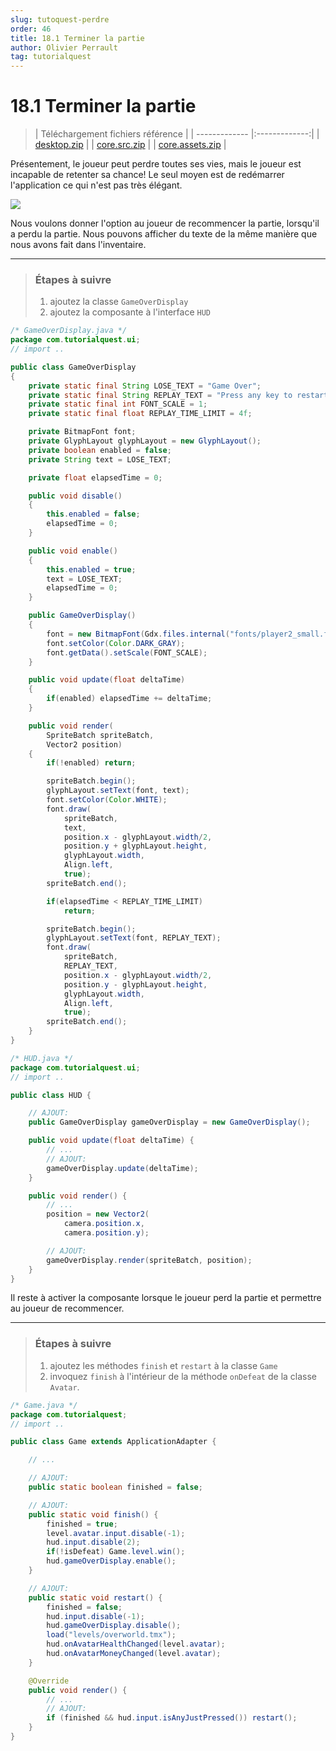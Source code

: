 ```yaml
---
slug: tutoquest-perdre
order: 46
title: 18.1 Terminer la partie
author: Olivier Perrault
tag: tutorialquest
---
```


# 18.1 Terminer la partie
> | Téléchargement fichiers référence |
> | ------------- |:-------------:|
> | <a href="" download>desktop.zip</a> |
> | <a href="" download>core.src.zip</a> |
> | <a href="" download>core.assets.zip</a> |

Présentement, le joueur peut perdre toutes ses vies, mais le joueur est incapable de retenter sa chance! Le seul moyen est de redémarrer l'application ce qui n'est pas très élégant.

<img class="w-50 center" src="../../assets/tutorialquest/gif/boss-game-over.gif">

Nous voulons donner l'option au joueur de recommencer la partie, lorsqu'il a perdu la partie. Nous pouvons afficher du texte de la même manière que nous avons fait dans l'inventaire.

---
> ### Étapes à suivre
> 1. ajoutez la classe `GameOverDisplay`
> 2. ajoutez la composante à l'interface `HUD`

```java
/* GameOverDisplay.java */
package com.tutorialquest.ui;
// import ..

public class GameOverDisplay 
{    
    private static final String LOSE_TEXT = "Game Over";
    private static final String REPLAY_TEXT = "Press any key to restart.";
    private static final int FONT_SCALE = 1;
    private static final float REPLAY_TIME_LIMIT = 4f;

    private BitmapFont font;
    private GlyphLayout glyphLayout = new GlyphLayout();
    private boolean enabled = false;
    private String text = LOSE_TEXT;

    private float elapsedTime = 0;

    public void disable()
    {
        this.enabled = false;
        elapsedTime = 0;
    }

    public void enable()
    {
        this.enabled = true;
        text = LOSE_TEXT;
        elapsedTime = 0;
    }

    public GameOverDisplay()
    {
        font = new BitmapFont(Gdx.files.internal("fonts/player2_small.fnt"));
        font.setColor(Color.DARK_GRAY);
        font.getData().setScale(FONT_SCALE);
    }

    public void update(float deltaTime)
    {
        if(enabled) elapsedTime += deltaTime;
    }

    public void render(
        SpriteBatch spriteBatch, 
        Vector2 position) 
    {
        if(!enabled) return;

        spriteBatch.begin();
        glyphLayout.setText(font, text);
        font.setColor(Color.WHITE);
        font.draw(
            spriteBatch,
            text,
            position.x - glyphLayout.width/2,
            position.y + glyphLayout.height,
            glyphLayout.width,
            Align.left,
            true);
        spriteBatch.end();

        if(elapsedTime < REPLAY_TIME_LIMIT)
            return;

        spriteBatch.begin();
        glyphLayout.setText(font, REPLAY_TEXT);
        font.draw(
            spriteBatch,
            REPLAY_TEXT,
            position.x - glyphLayout.width/2,
            position.y - glyphLayout.height,
            glyphLayout.width,
            Align.left,
            true);
        spriteBatch.end();
    }
}
```

```java
/* HUD.java */
package com.tutorialquest.ui;
// import ..

public class HUD {

    // AJOUT:
    public GameOverDisplay gameOverDisplay = new GameOverDisplay();    

    public void update(float deltaTime) {                        
        // ...
        // AJOUT:
        gameOverDisplay.update(deltaTime);
    }

    public void render() {
        // ...    
        position = new Vector2(
            camera.position.x,
            camera.position.y);

        // AJOUT:
        gameOverDisplay.render(spriteBatch, position);
    }
}
```
Il reste à activer la composante lorsque le joueur perd la partie et permettre au joueur de recommencer.

---
> ### Étapes à suivre
> 1. ajoutez les méthodes `finish` et `restart` à la classe `Game`
> 2. invoquez `finish` à l'intérieur de la méthode `onDefeat` de la classe `Avatar`.

```java
/* Game.java */
package com.tutorialquest;
// import ..

public class Game extends ApplicationAdapter {

    // ...

    // AJOUT:
    public static boolean finished = false;

    // AJOUT:
    public static void finish() {
        finished = true;
        level.avatar.input.disable(-1);
        hud.input.disable(2);
        if(!isDefeat) Game.level.win();
        hud.gameOverDisplay.enable();
    }

    // AJOUT:
    public static void restart() {
        finished = false;
        hud.input.disable(-1);
        hud.gameOverDisplay.disable();
        load("levels/overworld.tmx");
        hud.onAvatarHealthChanged(level.avatar);
        hud.onAvatarMoneyChanged(level.avatar);
    }

    @Override
    public void render() {
        // ...
        // AJOUT:
        if (finished && hud.input.isAnyJustPressed()) restart();
    }
}

```


